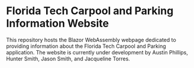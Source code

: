 # Florida Tech Carpool and Parking Information Website

This repository hosts the Blazor WebAssembly webpage dedicated to providing information about the Florida Tech Carpool and Parking application. The website is currently under development by Austin Phillips, Hunter Smith, Jason Smith, and Jacqueline Torres. 

